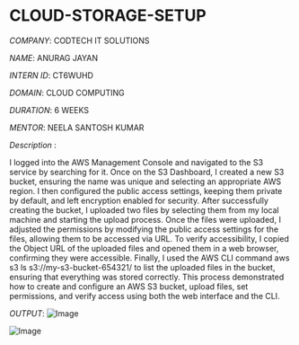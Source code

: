 # CLOUD-STORAGE-SETUP

*COMPANY*: CODTECH IT SOLUTIONS

*NAME*: ANURAG JAYAN

*INTERN ID*: CT6WUHD

*DOMAIN*: CLOUD COMPUTING

*DURATION*: 6 WEEKS

*MENTOR*: NEELA SANTOSH KUMAR

*Description* :

I logged into the AWS Management Console and navigated to the S3 service by searching for it. Once on the S3 Dashboard, I created a new S3 bucket, ensuring the name was unique and selecting an appropriate AWS region. I then configured the public access settings, keeping them private by default, and left encryption enabled for security. After successfully creating the bucket, I uploaded two files by selecting them from my local machine and starting the upload process. Once the files were uploaded, I adjusted the permissions by modifying the public access settings for the files, allowing them to be accessed via URL. To verify accessibility, I copied the Object URL of the uploaded files and opened them in a web browser, confirming they were accessible. Finally, I used the AWS CLI command aws s3 ls s3://my-s3-bucket-654321/ to list the uploaded files in the bucket, ensuring that everything was stored correctly. This process demonstrated how to create and configure an AWS S3 bucket, upload files, set permissions, and verify access using both the web interface and the CLI.

*OUTPUT*: ![Image](https://github.com/user-attachments/assets/6a3258ad-b0bd-47af-9ae0-320274bfd677)

![Image](https://github.com/user-attachments/assets/14cd4e6c-a925-4f89-9044-7e15ae84fac7)
